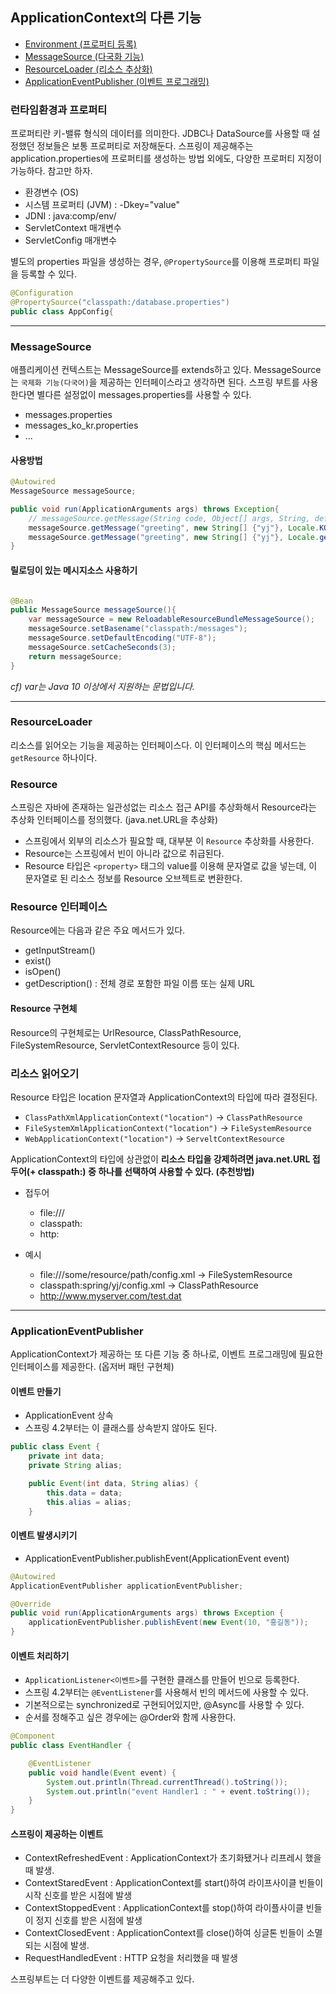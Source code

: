 ## ApplicationContext의 다른 기능

- [Environment (프로퍼티 등록)](#런타임환경과-프로퍼티)
- [MessageSource (다국화 기능)](#messagesource)
- [ResourceLoader (리소스 추상화)](#resourceloader)
- [ApplicationEventPublisher (이벤트 프로그래밍)](#applicationeventpublisher)

### 런타임환경과 프로퍼티

프로퍼티란 키-밸류 형식의 데이터를 의미한다. JDBC나 DataSource를 사용할 때 설정했던 정보들은 보통 프로퍼티로 저장해둔다. 스프링이 제공해주는 application.properties에 프로퍼티를 생성하는 방법 외에도, 다양한 프로퍼티 지정이 가능하다. 참고만 하자.

- 환경변수 (OS)
- 시스템 프로퍼티 (JVM) : -Dkey="value"
- JDNI : java:comp/env/
- ServletContext 매개변수
- ServletConfig 매개변수

별도의 properties 파일을 생성하는 경우, `@PropertySource`를 이용해 프로퍼티 파일을 등록할 수 있다.

```java
@Configuration
@PropertySource("classpath:/database.properties")
public class AppConfig{
```

<hr>

### MessageSource

애플리케이션 컨텍스트는 MessageSource를 extends하고 있다. MessageSource는 `국제화 기능(다국어)`을 제공하는 인터페이스라고 생각하면 된다. 스프링 부트를 사용한다면 별다른 설정없이 messages.properties를 사용할 수 있다.

- messages.properties
- messages_ko_kr.properties
- ...

#### 사용방법

```java
@Autowired
MessageSource messageSource;

public void run(ApplicationArguments args) throws Exception{
    // messageSource.getMessage(String code, Object[] args, String, default, Locale, loc)
    messageSource.getMessage("greeting", new String[] {"yj"}, Locale.KOREA);
    messageSource.getMessage("greeting", new String[] {"yj"}, Locale.getDefault());
}
```

#### 릴로딩이 있는 메시지소스 사용하기

```java

@Bean
public MessageSource messageSource(){
    var messageSource = new ReloadableResourceBundleMessageSource();
    messageSource.setBasename("classpath:/messages");
    messageSource.setDefaultEncoding("UTF-8");
    messageSource.setCacheSeconds(3);
    return messageSource;
}
```

_cf) var는 Java 10 이상에서 지원하는 문법입니다._

<hr>

### ResourceLoader

리소스를 읽어오는 기능을 제공하는 인터페이스다. 이 인터페이스의 핵심 메서드는 `getResource` 하나이다.

### Resource

스프링은 자바에 존재하는 일관성없는 리소스 접근 API를 추상화해서 Resource라는 추상화 인터페이스를 정의했다. (java.net.URL을 추상화)

- 스프링에서 외부의 리소스가 필요할 때, 대부분 이 `Resource` 추상화를 사용한다.
- Resource는 스프링에서 빈이 아니라 값으로 취급된다.
- Resource 타입은 `<property>` 태그의 value를 이용해 문자열로 값을 넣는데, 이 문자열로 된 리소스 정보를 Resource 오브젝트로 변환한다.

### Resource 인터페이스

Resource에는 다음과 같은 주요 메서드가 있다.

- getInputStream()
- exist()
- isOpen()
- getDescription() : 전체 경로 포함한 파일 이름 또는 실제 URL

#### Resource 구현체

Resource의 구현체로는 UrlResource, ClassPathResource, FileSystemResource, ServletContextResource 등이 있다.

### 리소스 읽어오기

Resource 타입은 location 문자열과 ApplicationContext의 타입에 따라 결정된다.

- `ClassPathXmlApplicationContext("location")` -> `ClassPathResource`
- `FileSystemXmlApplicationContext("location")` -> `FileSystemResource`
- `WebApplicationContext("location")` -> `ServeltContextResource`

ApplicationContext의 타입에 상관없이 **리소스 타입을 강제하려면 java.net.URL 접두어(+ classpath:) 중 하나를 선택하여 사용할 수 있다. (추천방법)**

- 접두어

  - file:///
  - classpath:
  - http:

- 예시
  - file:///some/resource/path/config.xml -> FileSystemResource
  - classpath:spring/yj/config.xml -> ClassPathResource
  - http://www.myserver.com/test.dat

<hr>

### ApplicationEventPublisher

ApplicationContext가 제공하는 또 다른 기능 중 하나로, 이벤트 프로그래밍에 필요한 인터페이스를 제공한다. (옵저버 패턴 구현체)

#### 이벤트 만들기

- ApplicationEvent 상속
- 스프링 4.2부터는 이 클래스를 상속받지 않아도 된다.

```java
public class Event {
	private int data;
	private String alias;

	public Event(int data, String alias) {
		this.data = data;
		this.alias = alias;
	}
```

#### 이벤트 발생시키기

- ApplicationEventPublisher.publishEvent(ApplicationEvent event)

```java
@Autowired
ApplicationEventPublisher applicationEventPublisher;

@Override
public void run(ApplicationArguments args) throws Exception {
    applicationEventPublisher.publishEvent(new Event(10, "홍길동"));
}
```

#### 이벤트 처리하기

- `ApplicationListener<이벤트>`를 구현한 클래스를 만들어 빈으로 등록한다.
- 스프링 4.2부터는 `@EventListener`를 사용해서 빈의 메서드에 사용할 수 있다.
- 기본적으로는 synchronized로 구현되어있지만, @Async를 사용할 수 있다.
- 순서를 정해주고 싶은 경우에는 @Order와 함께 사용한다.

```java
@Component
public class EventHandler {

	@EventListener
	public void handle(Event event) {
		System.out.println(Thread.currentThread().toString());
		System.out.println("event Handler1 : " + event.toString());
	}
}
```

#### 스프링이 제공하는 이벤트

- ContextRefreshedEvent : ApplicationContext가 초기화됐거나 리프레시 했을 때 발생.
- ContextStaredEvent : ApplicationContext를 start()하여 라이프사이클 빈들이 시작 신호를 받은 시점에 발생
- ContextStoppedEvent : ApplicationContext를 stop()하여 라이플사이클 빈들이 정지 신호를 받은 시점에 발생
- ContextClosedEvent : ApplicationContext를 close()하여 싱글톤 빈들이 소멸되는 시점에 발생.
- RequestHandledEvent : HTTP 요청을 처리했을 때 발생

스프링부트는 더 다양한 이벤트를 제공해주고 있다.
